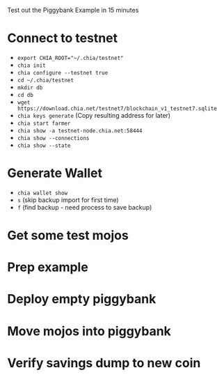 Test out the Piggybank Example in 15 minutes

# Connect to testnet

 - `export CHIA_ROOT="~/.chia/testnet"`
 - `chia init`
 - `chia configure --testnet true`
 - `cd ~/.chia/testnet`
 - `mkdir db`
 - `cd db`
 - `wget https://download.chia.net/testnet7/blockchain_v1_testnet7.sqlite`
 -  `chia keys generate` (Copy resulting address for later)
 - `chia start farmer`
 - `chia show -a testnet-node.chia.net:58444`
 - `chia show --connections`
 - `chia show --state`

# Generate Wallet
 - `chia wallet show`
 - `s` (skip backup import for first time)
 - `f` (find backup - need process to save backup)

# Get some test mojos

# Prep example

# Deploy empty piggybank

# Move mojos into piggybank

# Verify savings dump to new coin
